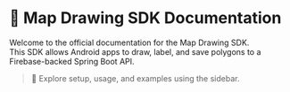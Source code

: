 # 📍 Map Drawing SDK Documentation

Welcome to the official documentation for the Map Drawing SDK.  
This SDK allows Android apps to draw, label, and save polygons to a Firebase-backed Spring Boot API.

> 📌 Explore setup, usage, and examples using the sidebar.
